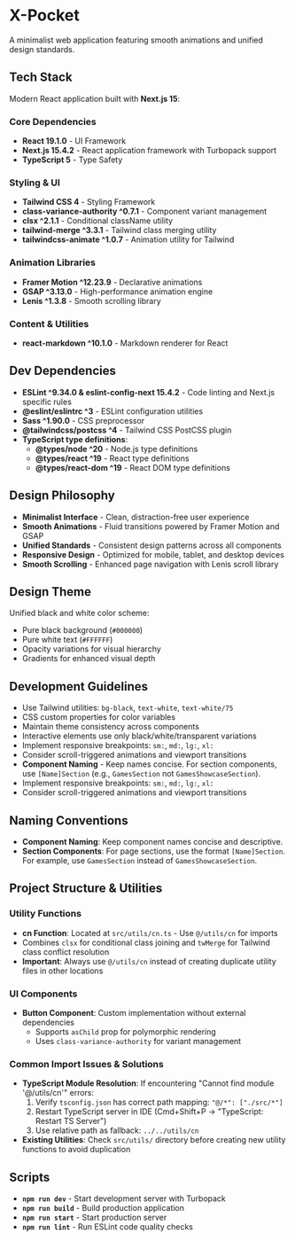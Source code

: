 # X-Pocket

A minimalist web application featuring smooth animations and unified design standards.


## Tech Stack

Modern React application built with **Next.js 15**:

### Core Dependencies
- **React 19.1.0** - UI Framework
- **Next.js 15.4.2** - React application framework with Turbopack support
- **TypeScript 5** - Type Safety

### Styling & UI
- **Tailwind CSS 4** - Styling Framework
- **class-variance-authority ^0.7.1** - Component variant management
- **clsx ^2.1.1** - Conditional className utility
- **tailwind-merge ^3.3.1** - Tailwind class merging utility
- **tailwindcss-animate ^1.0.7** - Animation utility for Tailwind

### Animation Libraries
- **Framer Motion ^12.23.9** - Declarative animations
- **GSAP ^3.13.0** - High-performance animation engine
- **Lenis ^1.3.8** - Smooth scrolling library

### Content & Utilities
- **react-markdown ^10.1.0** - Markdown renderer for React

## Dev Dependencies

- **ESLint ^9.34.0 & eslint-config-next 15.4.2** - Code linting and Next.js specific rules
- **@eslint/eslintrc ^3** - ESLint configuration utilities
- **Sass ^1.90.0** - CSS preprocessor
- **@tailwindcss/postcss ^4** - Tailwind CSS PostCSS plugin
- **TypeScript type definitions**:
  - **@types/node ^20** - Node.js type definitions
  - **@types/react ^19** - React type definitions
  - **@types/react-dom ^19** - React DOM type definitions

## Design Philosophy

- **Minimalist Interface** - Clean, distraction-free user experience
- **Smooth Animations** - Fluid transitions powered by Framer Motion and GSAP
- **Unified Standards** - Consistent design patterns across all components
- **Responsive Design** - Optimized for mobile, tablet, and desktop devices
- **Smooth Scrolling** - Enhanced page navigation with Lenis scroll library

## Design Theme

Unified black and white color scheme:
- Pure black background (`#000000`)
- Pure white text (`#FFFFFF`)
- Opacity variations for visual hierarchy
- Gradients for enhanced visual depth

## Development Guidelines

- Use Tailwind utilities: `bg-black`, `text-white`, `text-white/75`
- CSS custom properties for color variables
- Maintain theme consistency across components
- Interactive elements use only black/white/transparent variations
- Implement responsive breakpoints: `sm:`, `md:`, `lg:`, `xl:`
- Consider scroll-triggered animations and viewport transitions
- **Component Naming** - Keep names concise. For section components, use `[Name]Section` (e.g., `GamesSection` not `GamesShowcaseSection`).
- Implement responsive breakpoints: `sm:`, `md:`, `lg:`, `xl:`
- Consider scroll-triggered animations and viewport transitions

## Naming Conventions

- **Component Naming**: Keep component names concise and descriptive.
- **Section Components**: For page sections, use the format `[Name]Section`. For example, use `GamesSection` instead of `GamesShowcaseSection`.

## Project Structure & Utilities

### Utility Functions
- **cn Function**: Located at `src/utils/cn.ts` - Use `@/utils/cn` for imports
- Combines `clsx` for conditional class joining and `twMerge` for Tailwind class conflict resolution
- **Important**: Always use `@/utils/cn` instead of creating duplicate utility files in other locations

### UI Components
- **Button Component**: Custom implementation without external dependencies
  - Supports `asChild` prop for polymorphic rendering
  - Uses `class-variance-authority` for variant management

### Common Import Issues & Solutions
- **TypeScript Module Resolution**: If encountering "Cannot find module '@/utils/cn'" errors:
  1. Verify `tsconfig.json` has correct path mapping: `"@/*": ["./src/*"]`
  2. Restart TypeScript server in IDE (Cmd+Shift+P → "TypeScript: Restart TS Server")
  3. Use relative path as fallback: `../../utils/cn`
- **Existing Utilities**: Check `src/utils/` directory before creating new utility functions to avoid duplication

## Scripts

- **`npm run dev`** - Start development server with Turbopack
- **`npm run build`** - Build production application
- **`npm run start`** - Start production server
- **`npm run lint`** - Run ESLint code quality checks